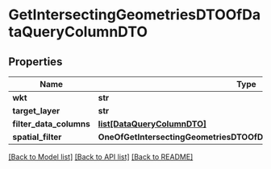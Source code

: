 # GetIntersectingGeometriesDTOOfDataQueryColumnDTO

## Properties
Name | Type | Description | Notes
------------ | ------------- | ------------- | -------------
**wkt** | **str** |  | [optional] 
**target_layer** | **str** |  | [optional] 
**filter_data_columns** | [**list[DataQueryColumnDTO]**](DataQueryColumnDTO.md) |  | [optional] 
**spatial_filter** | **OneOfGetIntersectingGeometriesDTOOfDataQueryColumnDTOSpatialFilter** |  | [optional] 

[[Back to Model list]](../README.md#documentation-for-models) [[Back to API list]](../README.md#documentation-for-api-endpoints) [[Back to README]](../README.md)

